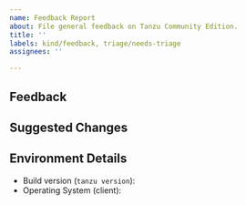 ```yaml
---
name: Feedback Report
about: File general feedback on Tanzu Community Edition.
title: ''
labels: kind/feedback, triage/needs-triage
assignees: ''

---
```


<!-- Please search for any existing issues related to your feedback before creating a new one -->

## Feedback

<!-- leave feedback on Tanzu Community Edition here -->

## Suggested Changes

<!-- if applicable, leave details on suggestions for change -->

## Environment Details

* Build version (`tanzu version`):
* Operating System (client):
